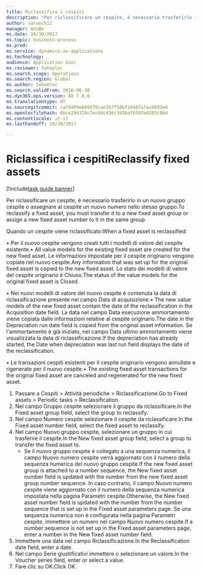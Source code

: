 ```yaml
--- 
title: Riclassifica i cespiti
description: "Per riclassificare un cespite, è necessario trasferirlo in un nuovo gruppo cespite o assegnare al cespite un nuovo numero nello stesso gruppo."
author: saraschi2
manager: AnnBe
ms.date: 10/30/2017
ms.topic: business-process
ms.prod: 
ms.service: dynamics-ax-applications
ms.technology: 
audience: Application User
ms.reviewer: twheeloc
ms.search.scope: Operations
ms.search.region: Global
ms.author: twheeloc
ms.search.validFrom: 2016-06-30
ms.dyn365.ops.version: AX 7.0.0
ms.translationtype: HT
ms.sourcegitcommit: cafd499e849570cae7b7f58bf2d487a7ac0093e6
ms.openlocfilehash: 6bce294329c7ec6dc436c3d3baf6597e0283c9bd
ms.contentlocale: it-it
ms.lasthandoff: 10/30/2017

---
```

# <a name="reclassify-fixed-assets"></a><span data-ttu-id="31318-103">Riclassifica i cespiti</span><span class="sxs-lookup"><span data-stu-id="31318-103">Reclassify fixed assets</span></span>

[!include[task guide banner](../../includes/task-guide-banner.md)]

<span data-ttu-id="31318-104">Per riclassificare un cespite, è necessario trasferirlo in un nuovo gruppo cespite o assegnare al cespite un nuovo numero nello stesso gruppo.</span><span class="sxs-lookup"><span data-stu-id="31318-104">To reclassify a fixed asset, you must transfer it to a new fixed asset group or assign a new fixed asset number to it in the same group.</span></span> 

<span data-ttu-id="31318-105">Quando un cespite viene riclassificato:</span><span class="sxs-lookup"><span data-stu-id="31318-105">When a fixed asset is reclassified:</span></span>

<span data-ttu-id="31318-106">• Per il nuovo cespite vengono creati tutti i modelli di valore del cespite esistente.</span><span class="sxs-lookup"><span data-stu-id="31318-106">• All value models for the existing fixed asset are created for the new fixed asset.</span></span> <span data-ttu-id="31318-107">Le informazioni impostate per il cespite originario vengono copiate nel nuovo cespite.</span><span class="sxs-lookup"><span data-stu-id="31318-107">Any information that was set up for the original fixed asset is copied to the new fixed asset.</span></span> <span data-ttu-id="31318-108">Lo stato dei modelli di valore del cespite originario è Chiuso.</span><span class="sxs-lookup"><span data-stu-id="31318-108">The status of the value models for the original fixed asset is Closed.</span></span> 

<span data-ttu-id="31318-109">• Nei nuovi modelli di valore del nuovo cespite è contenuta la data di riclassificazione presente nel campo Data di acquisizione.</span><span class="sxs-lookup"><span data-stu-id="31318-109">• The new value models of the new fixed asset contain the date of the reclassification in the Acquisition date field.</span></span> <span data-ttu-id="31318-110">La data nel campo Data esecuzione ammortamento viene copiata dalle informazioni relative al cespite originario.</span><span class="sxs-lookup"><span data-stu-id="31318-110">The date in the Depreciation run date field is copied from the original asset information.</span></span> <span data-ttu-id="31318-111">Se l'ammortamento è già iniziato, nel campo Data ultimo ammortamento viene visualizzata la data di riclassificazione.</span><span class="sxs-lookup"><span data-stu-id="31318-111">If the depreciation has already started, the Date when depreciation was last run field displays the date of the reclassification.</span></span> 

<span data-ttu-id="31318-112">• Le transazioni cespiti esistenti per il cespite originario vengono annullate e rigenerate per il nuovo cespite.</span><span class="sxs-lookup"><span data-stu-id="31318-112">• The existing fixed asset transactions for the original fixed asset are canceled and regenerated for the new fixed asset.</span></span>

1. <span data-ttu-id="31318-113">Passare a Cespiti > Attività periodiche > Riclassificazione.</span><span class="sxs-lookup"><span data-stu-id="31318-113">Go to Fixed assets > Periodic tasks > Reclassification.</span></span>
2. <span data-ttu-id="31318-114">Nel campo Gruppo cespite selezionare il gruppo da riclassificare.</span><span class="sxs-lookup"><span data-stu-id="31318-114">In the Fixed asset group field, select the group to reclassify.</span></span>
3. <span data-ttu-id="31318-115">Nel campo Numero cespite selezionare il cespite da riclassificare.</span><span class="sxs-lookup"><span data-stu-id="31318-115">In the Fixed asset number field, select the fixed asset to reclassify.</span></span>
4. <span data-ttu-id="31318-116">Nel campo Nuovo gruppo cespite, selezionare un gruppo in cui trasferire il cespite.</span><span class="sxs-lookup"><span data-stu-id="31318-116">In the New fixed asset group field, select a group to transfer the fixed asset to.</span></span>
    * <span data-ttu-id="31318-117">Se il nuovo gruppo cespite è collegato a una sequenza numerica, il campo Nuovo numero cespite verrà aggiornato con il numero della sequenza numerica del nuovo gruppo cespite.</span><span class="sxs-lookup"><span data-stu-id="31318-117">If the new fixed asset group is attached to a number sequence, the New fixed asset number field is updated with the number from the new fixed asset group number sequence.</span></span> <span data-ttu-id="31318-118">In caso contrario, il campo Nuovo numero cespite viene aggiornato con il numero della sequenza numerica impostata nella pagina Parametri cespite.</span><span class="sxs-lookup"><span data-stu-id="31318-118">Otherwise, the New fixed asset number field is updated with the number from the number sequence that is set up in the Fixed asset parameters page.</span></span> <span data-ttu-id="31318-119">Se una sequenza numerica non è configurata nella pagina Parametri cespite, immettere un numero nel campo Nuovo numero cespite.</span><span class="sxs-lookup"><span data-stu-id="31318-119">If a number sequence is not set up in the Fixed asset parameters page, enter a number in the New fixed asset number field.</span></span>  
5. <span data-ttu-id="31318-120">Immettere una data nel campo Riclassificazione.</span><span class="sxs-lookup"><span data-stu-id="31318-120">In the Reclassification date field, enter a date.</span></span>
6. <span data-ttu-id="31318-121">Nel campo Serie giustificativi immettere o selezionare un valore.</span><span class="sxs-lookup"><span data-stu-id="31318-121">In the Voucher series field, enter or select a value.</span></span>
7. <span data-ttu-id="31318-122">Fare clic su OK.</span><span class="sxs-lookup"><span data-stu-id="31318-122">Click OK.</span></span>


